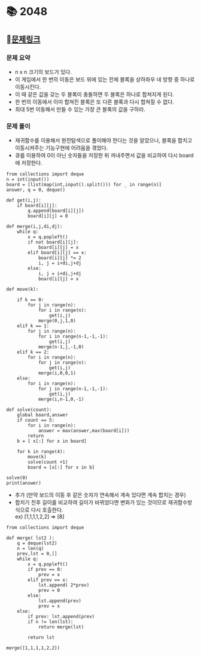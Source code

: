 
# 📚 2048

## 📌[문제링크](https://www.acmicpc.net/problem/12100)

### 문제 요약

- n x n 크기의 보드가 있다.
- 이 게임에서 한 번의 이동은 보드 위에 있는 전체 블록을 상하좌우 네 방향 중 하나로 이동시킨다.
- 이 때 같은 값을 갖는 두 블록이 충돌하면 두 블록은 하나로 합쳐지게 된다.
- 한 번의 이동에서 이미 합쳐진 블록은 또 다른 블록과 다시 합쳐질 수 없다.
- 최대 5번 이동해서 만들 수 있는 가장 큰 블록의 값을 구하라.

### 문제 풀이

- 재귀함수를 이용해서 완전탐색으로 풀이해야 한다는 것을 알았으나, 블록을 합치고 이동시켜주는 기능구현에 어려움을 겪었다.
- 큐를 이용하여 0이 아닌 숫자들을 저장한 뒤 꺼내주면서 값을 비교하여 다시 board에 저장한다.

```
from collections import deque
n = int(input())
board = [list(map(int,input().split())) for _ in range(n)]
answer, q = 0, deque()

def get(i,j):
    if board[i][j]:
        q.append(board[i][j])
        board[i][j] = 0

def merge(i,j,di,dj):
    while q:
        x = q.popleft()
        if not board[i][j]:
            board[i][j] = x
        elif board[i][j] == x:
            board[i][j] *= 2
            i, j = i+di,j+dj
        else:
            i, j = i+di,j+dj
            board[i][j] = x

def move(k):
    
    if k == 0:
        for j in range(n):
            for i in range(n):
                get(i,j)
            merge(0,j,1,0)
    elif k == 1:
        for j in range(n):
            for i in range(n-1,-1,-1):
                get(i,j)
            merge(n-1,j,-1,0)
    elif k == 2:
        for i in range(n):
            for j in range(n):
                get(i,j)
            merge(i,0,0,1)
    else:
        for i in range(n):
            for j in range(n-1,-1,-1):
                get(i,j)
            merge(i,n-1,0,-1)

def solve(count):
    global board,answer
    if count == 5:
        for i in range(n):
            answer = max(answer,max(board[i]))
        return
    b = [ x[:] for x in board]
    
    for k in range(4):
        move(k)
        solve(count +1)
        board = [x[:] for x in b]

solve(0)
print(answer)
```

- 추가 (만약 보드의 이동 후 같은 숫자가 연속해서 계속 있다면 계속 합치는 경우)
- 합치기 전후 길이를 비교하여 길이가 바뀌었다면 변화가 있는 것이므로 재귀함수방식으로 다시 호출한다.  
ex) \[1,1,1,1,2,2] => \[8]  

```
from collections import deque

def merge( lst2 ):
    q = deque(lst2)
    n = len(q)
    prev,lst = 0,[]
    while q:
        x = q.popleft()
        if prev == 0:
            prev = x
        elif prev == x:
            lst.append( 2*prev)
            prev = 0
        else:
            lst.append(prev)
            prev = x
    else:
        if prev: lst.append(prev)
        if n != len(lst):
            return merge(lst)
        
        return lst
    
merge([1,1,1,1,2,2]) 
```
